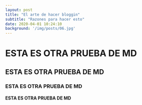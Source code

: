 ```yaml
---
layout: post
title: "El arte de hacer bloggin"
subtitle: "Razones para hacer esto"
date: 2020-04-01 10:24:10 
background: '/img/posts/06.jpg'
---
```


# ESTA ES OTRA PRUEBA DE MD
## ESTA ES OTRA PRUEBA DE MD
### ESTA ES OTRA PRUEBA DE MD
#### ESTA ES OTRA PRUEBA DE MD